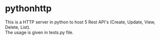 # pythonhttp

This is a HTTP server in python to host 5 Rest API's (Create, Update, View, Delete, List).<br />
The usage is given in tests.py file.


